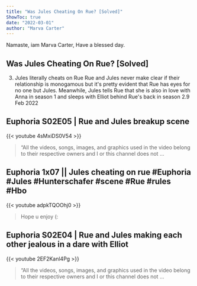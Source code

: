 ```yaml
---
title: "Was Jules Cheating On Rue? [Solved]"
ShowToc: true 
date: "2022-03-01"
author: "Marva Carter" 
---
```


Namaste, iam Marva Carter, Have a blessed day.
## Was Jules Cheating On Rue? [Solved]
3) Jules literally cheats on Rue Rue and Jules never make clear if their relationship is monogamous but it's pretty evident that Rue has eyes for no one but Jules. Meanwhile, Jules tells Rue that she is also in love with Anna in season 1 and sleeps with Elliot behind Rue's back in season 2.9 Feb 2022

## Euphoria S02E05 | Rue and Jules breakup scene
{{< youtube 4sMxiDS0V54 >}}
>“All the videos, songs, images, and graphics used in the video belong to their respective owners and I or this channel does not ...

## Euphoria 1x07 || Jules cheating on rue #Euphoria #Jules #Hunterschafer #scene #Rue #rules #Hbo
{{< youtube adpkTQOOhj0 >}}
>Hope u enjoy (:

## Euphoria S02E04 | Rue and Jules making each other jealous in a dare with Elliot
{{< youtube 2EF2Kanl4Pg >}}
>“All the videos, songs, images, and graphics used in the video belong to their respective owners and I or this channel does not ...

